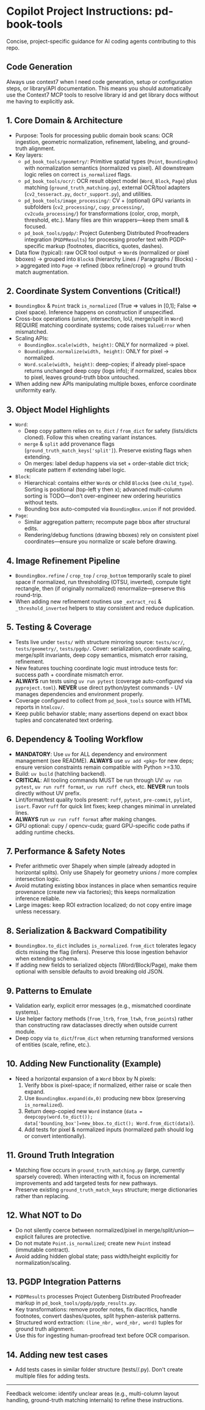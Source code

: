 # Copilot Project Instructions: pd-book-tools

Concise, project-specific guidance for AI coding agents contributing to this repo.

## Code Generation
Always use context7 when I need code generation, setup or configuration steps, or
library/API documentation. This means you should automatically use the Context7 MCP
tools to resolve library id and get library docs without me having to explicitly ask.

## 1. Core Domain & Architecture
- Purpose: Tools for processing public domain book scans: OCR ingestion, geometric normalization, refinement, labeling, and ground-truth alignment.
- Key layers:
  - `pd_book_tools/geometry/`: Primitive spatial types (`Point`, `BoundingBox`) with normalization semantics (normalized vs pixel). All downstream logic relies on correct `is_normalized` flags.
  - `pd_book_tools/ocr/`: OCR result object model (`Word`, `Block`, `Page`) plus matching (`ground_truth_matching.py`), external OCR/tool adapters (`cv2_tesseract.py`, `doctr_support.py`), and utilities.
  - `pd_book_tools/image_processing/`: CV + (optional) GPU variants in subfolders (`cv2_processing/`, `cupy_processing/`, `cv2cuda_processing/`) for transformations (color, crop, morph, threshold, etc.). Many files are thin wrappers—keep them small & focused.
  - `pd_book_tools/pgdp/`: Project Gutenberg Distributed Proofreaders integration (`PGDPResults`) for processing proofer text with PGDP-specific markup (footnotes, diacritics, quotes, dashes).
- Data flow (typical): raw OCR tool output -> `Word`s (normalized or pixel bboxes) -> grouped into `Block`s (hierarchy Lines / Paragraphs / Blocks) -> aggregated into `Page` -> refined (bbox refine/crop) -> ground truth match augmentation.

## 2. Coordinate System Conventions (Critical!)
- `BoundingBox` & `Point` track `is_normalized` (True => values in [0,1]; False => pixel space). Inference happens on construction if unspecified.
- Cross-box operations (union, intersection, IoU, merge/split in `Word`) REQUIRE matching coordinate systems; code raises `ValueError` when mismatched.
- Scaling APIs:
  - `BoundingBox.scale(width, height)`: ONLY for normalized -> pixel.
  - `BoundingBox.normalize(width, height)`: ONLY for pixel -> normalized.
  - `Word.scale(width, height)`: deep-copies; if already pixel-space returns unchanged deep copy (logs info); if normalized, scales bbox to pixel, leaves ground-truth bbox untouched.
- When adding new APIs manipulating multiple boxes, enforce coordinate uniformity early.

## 3. Object Model Highlights
- `Word`:
  - Deep copy pattern relies on `to_dict` / `from_dict` for safety (lists/dicts cloned). Follow this when creating variant instances.
  - `merge` & `split` add provenance flags (`ground_truth_match_keys['split']`). Preserve existing flags when extending.
  - On merges: label dedup happens via set + order-stable dict trick; replicate pattern if extending label logic.
- `Block`:
  - Hierarchical: contains either `Word`s or child `Block`s (see `child_type`). Sorting is positional (top-left y then x); advanced multi-column sorting is TODO—don’t over-engineer new ordering heuristics without tests.
  - Bounding box auto-computed via `BoundingBox.union` if not provided.
- `Page`:
  - Similar aggregation pattern; recompute page bbox after structural edits.
  - Rendering/debug functions (drawing bboxes) rely on consistent pixel coordinates—ensure you normalize or scale before drawing.

## 4. Image Refinement Pipeline
- `BoundingBox.refine` / `crop_top` / `crop_bottom` temporarily scale to pixel space if normalized, run thresholding (OTSU, inverted), compute tight rectangle, then (if originally normalized) renormalize—preserve this round-trip.
- When adding new refinement routines use `_extract_roi` & `_threshold_inverted` helpers to stay consistent and reduce duplication.

## 5. Testing & Coverage
- Tests live under `tests/` with structure mirroring source: `tests/ocr/`, `tests/geometry/`, `tests/pgdp/`. Cover: serialization, coordinate scaling, merge/split invariants, deep copy semantics, mismatch error raising, refinement.
- New features touching coordinate logic must introduce tests for: success path + coordinate mismatch error.
- **ALWAYS** run tests using `uv run pytest` (coverage auto-configured via `pyproject.toml`). **NEVER** use direct python/pytest commands - UV manages dependencies and environment properly.
- Coverage configured to collect from `pd_book_tools` source with HTML reports in `htmlcov/`.
- Keep public behavior stable; many assertions depend on exact bbox tuples and concatenated text ordering.

## 6. Dependency & Tooling Workflow
- **MANDATORY**: Use `uv` for ALL dependency and environment management (see README). **ALWAYS** use `uv add <pkg>` for new deps; ensure version constraints remain compatible with Python >=3.10.
- Build: `uv build` (hatchling backend).
- **CRITICAL**: All tooling commands MUST be run through UV: `uv run pytest`, `uv run ruff format`, `uv run ruff check`, etc. **NEVER** run tools directly without UV prefix.
- Lint/format/test quality tools present: `ruff`, `pytest`, `pre-commit`, `pylint`, `isort`. Favor `ruff` for quick lint fixes; keep changes minimal in unrelated lines.
- **ALWAYS** run `uv run ruff format` after making changes.
- GPU optional: cupy / opencv-cuda; guard GPU-specific code paths if adding runtime checks.

## 7. Performance & Safety Notes
- Prefer arithmetic over Shapely when simple (already adopted in horizontal splits). Only use Shapely for geometry unions / more complex intersection logic.
- Avoid mutating existing bbox instances in place when semantics require provenance (create new via factories); this keeps normalization inference reliable.
- Large images: keep ROI extraction localized; do not copy entire image unless necessary.

## 8. Serialization & Backward Compatibility
- `BoundingBox.to_dict` includes `is_normalized`. `from_dict` tolerates legacy dicts missing the flag (infers). Preserve this loose ingestion behavior when extending schema.
- If adding new fields to serialized objects (Word/Block/Page), make them optional with sensible defaults to avoid breaking old JSON.

## 9. Patterns to Emulate
- Validation early, explicit error messages (e.g., mismatched coordinate systems).
- Use helper factory methods (`from_ltrb`, `from_ltwh`, `from_points`) rather than constructing raw dataclasses directly when outside current module.
- Deep copy via `to_dict`/`from_dict` when returning transformed versions of entities (scale, refine, etc.).

## 10. Adding New Functionality (Example)
- Need a horizontal expansion of a `Word` bbox by N pixels:
  1. Verify bbox is pixel-space; if normalized, either raise or scale then expand.
  2. Use `BoundingBox.expand(dx,0)` producing new bbox (preserving `is_normalized`).
  3. Return deep-copied new `Word` instance (`data = deepcopy(word.to_dict()); data['bounding_box']=new_bbox.to_dict(); Word.from_dict(data)`).
  4. Add tests for pixel & normalized inputs (normalized path should log or convert intentionally).

## 11. Ground Truth Integration
- Matching flow occurs in `ground_truth_matching.py` (large, currently sparsely covered). When interacting with it, focus on incremental improvements and add targeted tests for new pathways.
- Preserve existing `ground_truth_match_keys` structure; merge dictionaries rather than replacing.

## 12. What NOT to Do
- Do not silently coerce between normalized/pixel in merge/split/union—explicit failures are protective.
- Do not mutate `Point.is_normalized`; create new `Point` instead (immutable contract).
- Avoid adding hidden global state; pass width/height explicitly for normalization/scaling.

## 13. PGDP Integration Patterns
- `PGDPResults` processes Project Gutenberg Distributed Proofreader markup in `pd_book_tools/pgdp/pgdp_results.py`.
- Key transformations: remove proofer notes, fix diacritics, handle footnotes, convert dashes/quotes, split hyphen-asterisk patterns.
- Structured word extraction: `(line_nbr, word_nbr, word)` tuples for ground truth alignment.
- Use this for ingesting human-proofread text before OCR comparison.

## 14. Adding new test cases
- Add tests cases in similar folder structure (tests/<submodule>/<class>.py). Don't create multiple files for adding tests.

---
Feedback welcome: identify unclear areas (e.g., multi-column layout handling, ground-truth matching internals) to refine these instructions.
